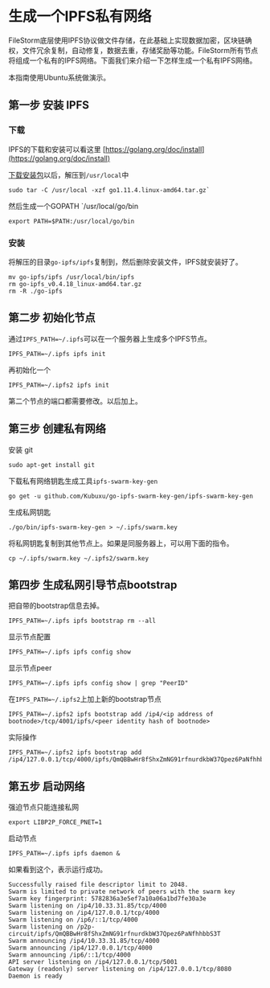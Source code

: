 # 生成一个IPFS私有网络

FileStorm底层使用IPFS协议做文件存储，在此基础上实现数据加密，区块链确权，文件冗余复制，自动修复，数据去重，存储奖励等功能。FileStorm所有节点将组成一个私有的IPFS网络。下面我们来介绍一下怎样生成一个私有IPFS网络。

本指南使用Ubuntu系统做演示。

## 第一步 安装 IPFS

### 下载

IPFS的下载和安装可以看这里 [https://golang.org/doc/install](https://golang.org/doc/install)

[下载安装包](https://golang.org/dl/)以后，解压到`/usr/local`中

`````
sudo tar -C /usr/local -xzf go1.11.4.linux-amd64.tar.gz`
`````

然后生成一个GOPATH `/usr/local/go/bin

`````
export PATH=$PATH:/usr/local/go/bin
`````


### 安装

将解压的目录`go-ipfs/ipfs`复制到，然后删除安装文件，IPFS就安装好了。

```
mv go-ipfs/ipfs /usr/local/bin/ipfs
rm go-ipfs_v0.4.18_linux-amd64.tar.gz
rm -R ./go-ipfs
```

## 第二步 初始化节点

通过`IPFS_PATH=~/.ipfs`可以在一个服务器上生成多个IPFS节点。
```
IPFS_PATH=~/.ipfs ipfs init
```
再初始化一个
```
IPFS_PATH=~/.ipfs2 ipfs init
```
第二个节点的端口都需要修改。以后加上。


## 第三步 创建私有网络

安装 git

`````
sudo apt-get install git
`````

下载私有网络钥匙生成工具`ipfs-swarm-key-gen`

`````
go get -u github.com/Kubuxu/go-ipfs-swarm-key-gen/ipfs-swarm-key-gen
``````

生成私网钥匙

`````
./go/bin/ipfs-swarm-key-gen > ~/.ipfs/swarm.key
``````

将私网钥匙复制到其他节点上。如果是同服务器上，可以用下面的指令。

``````
cp ~/.ipfs/swarm.key ~/.ipfs2/swarm.key
``````

## 第四步 生成私网引导节点bootstrap

把自带的bootstrap信息去掉。

``````
IPFS_PATH=~/.ipfs ipfs bootstrap rm --all
``````

显示节点配置

``````
IPFS_PATH=~/.ipfs ipfs config show
``````

显示节点peer

``````
IPFS_PATH=~/.ipfs ipfs config show | grep "PeerID"
``````

在`IPFS_PATH=~/.ipfs2`上加上新的bootstrap节点

``````
IPFS_PATH=~/.ipfs2 ipfs bootstrap add /ip4/<ip address of bootnode>/tcp/4001/ipfs/<peer identity hash of bootnode>
``````

实际操作

``````
IPFS_PATH=~/.ipfs2 ipfs bootstrap add /ip4/127.0.0.1/tcp/4000/ipfs/QmQBBwHr8fShxZmNG91rfnurdkbW37Qpez6PaNfhhbbS3T
``````

## 第五步 启动网络

强迫节点只能连接私网

``````
export LIBP2P_FORCE_PNET=1
``````

启动节点

``````
IPFS_PATH=~/.ipfs ipfs daemon &
``````

如果看到这个，表示运行成功。
```
Successfully raised file descriptor limit to 2048.
Swarm is limited to private network of peers with the swarm key
Swarm key fingerprint: 5782836a3e5ef7a10a06a1bd7fe30a3e
Swarm listening on /ip4/10.33.31.85/tcp/4000
Swarm listening on /ip4/127.0.0.1/tcp/4000
Swarm listening on /ip6/::1/tcp/4000
Swarm listening on /p2p-circuit/ipfs/QmQBBwHr8fShxZmNG91rfnurdkbW37Qpez6PaNfhhbbS3T
Swarm announcing /ip4/10.33.31.85/tcp/4000
Swarm announcing /ip4/127.0.0.1/tcp/4000
Swarm announcing /ip6/::1/tcp/4000
API server listening on /ip4/127.0.0.1/tcp/5001
Gateway (readonly) server listening on /ip4/127.0.0.1/tcp/8080
Daemon is ready
````
